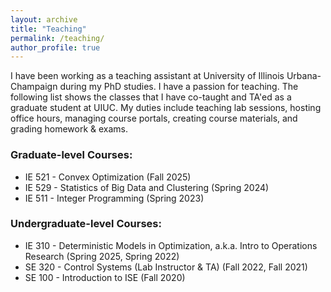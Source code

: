 ```yaml
---
layout: archive
title: "Teaching"
permalink: /teaching/
author_profile: true
---
```


I have been working as a teaching assistant at University of Illinois Urbana-Champaign during my PhD studies. I have a passion for teaching. The following list shows the classes that I have co-taught and TA'ed as a graduate student at UIUC. My duties include teaching lab sessions, hosting office hours, managing course portals, creating course materials, and grading homework & exams.
### Graduate-level Courses:
* IE 521 - Convex Optimization (Fall 2025)
* IE 529 - Statistics of Big Data and Clustering (Spring 2024)
* IE 511 - Integer Programming (Spring 2023)
### Undergraduate-level Courses:
* IE 310 - Deterministic Models in Optimization, a.k.a. Intro to Operations Research (Spring 2025, Spring 2022)
* SE 320 - Control Systems (Lab Instructor & TA) (Fall 2022, Fall 2021)
* SE 100 - Introduction to ISE (Fall 2020)
